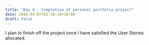 ```yaml
---
title: "Day 4 - Completion of personal portfolio project"
date: 2018-05-07T01:10:19+10:00
draft: false
---
```

I plan to finish off the project once I have satisfied the User Stories allocated.